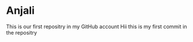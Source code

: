 # Anjali
This is our first repositry in my GitHub account
Hii this is my first commit in  the    repositry
